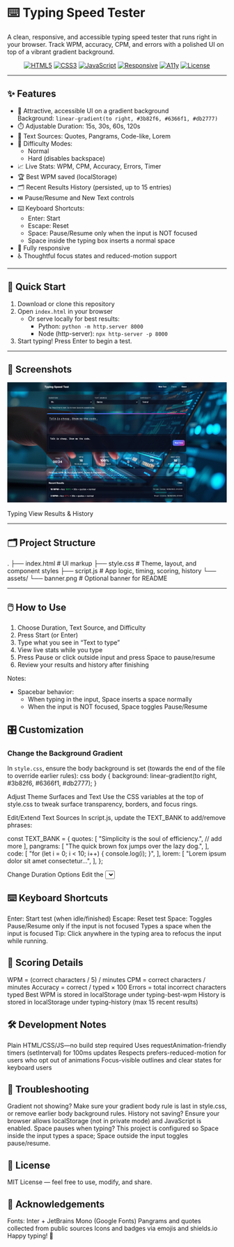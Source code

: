 # ⌨️ Typing Speed Tester

A clean, responsive, and accessible typing speed tester that runs right in your browser. Track WPM, accuracy, CPM, and errors with a polished UI on top of a vibrant gradient background.

<p align="center">
  <a href="#"><img alt="HTML5" src="https://img.shields.io/badge/HTML5-E34F26?logo=html5&logoColor=white"></a>
  <a href="#"><img alt="CSS3" src="https://img.shields.io/badge/CSS3-1572B6?logo=css3&logoColor=white"></a>
  <a href="#"><img alt="JavaScript" src="https://img.shields.io/badge/JavaScript-323330?logo=javascript&logoColor=F7DF1E"></a>
  <a href="#"><img alt="Responsive" src="https://img.shields.io/badge/Responsive-Yes-22c55e"></a>
  <a href="#"><img alt="A11y" src="https://img.shields.io/badge/Accessibility-A11y-8b5cf6"></a>
  <a href="#"><img alt="License" src="https://img.shields.io/badge/License-MIT-0ea5e9"></a>
</p>

---

## ✨ Features

- 🎨 Attractive, accessible UI on a gradient background  
  Background: `linear-gradient(to right, #3b82f6, #6366f1, #db2777)`
- ⏱️ Adjustable Duration: 15s, 30s, 60s, 120s
- 🧠 Text Sources: Quotes, Pangrams, Code-like, Lorem
- 🧩 Difficulty Modes:
  - Normal
  - Hard (disables backspace)
- 📈 Live Stats: WPM, CPM, Accuracy, Errors, Timer
- 🏆 Best WPM saved (localStorage)
- 🗂️ Recent Results History (persisted, up to 15 entries)
- ⏯️ Pause/Resume and New Text controls
- ⌨️ Keyboard Shortcuts:
  - Enter: Start
  - Escape: Reset
  - Space: Pause/Resume only when the input is NOT focused
  - Space inside the typing box inserts a normal space
- 📱 Fully responsive
- ♿ Thoughtful focus states and reduced-motion support

---

## 🚀 Quick Start

1. Download or clone this repository
2. Open `index.html` in your browser  
   - Or serve locally for best results:
     - Python: `python -m http.server 8000`
     - Node (http-server): `npx http-server -p 8000`
3. Start typing! Press Enter to begin a test.

---

## 📸 Screenshots

![image](https://github.com/MdSaifAli063/Typing-Speed-Tester/blob/09de04acac423f02754d8001d494f5d0d5ca796e/Screenshot%202025-09-16%20012301.png)

Typing View
Results & History

---

## 🗂️ Project Structure


. ├── index.html # UI markup ├── style.css # Theme, layout, and component styles ├── script.js # App logic, timing, scoring, history └── assets/ └── banner.png # Optional banner for README


---

## 🖱️ How to Use

1. Choose Duration, Text Source, and Difficulty
2. Press Start (or Enter)
3. Type what you see in “Text to type”
4. View live stats while you type
5. Press Pause or click outside input and press Space to pause/resume
6. Review your results and history after finishing

Notes:
- Spacebar behavior:
  - When typing in the input, Space inserts a space normally
  - When the input is NOT focused, Space toggles Pause/Resume


## 🎛️ Customization

### Change the Background Gradient

In `style.css`, ensure the body background is set (towards the end of the file to override earlier rules):
css
body {
  background: linear-gradient(to right, #3b82f6, #6366f1, #db2777);
}

Adjust Theme Surfaces and Text
Use the CSS variables at the top of style.css to tweak surface transparency, borders, and focus rings.

Edit/Extend Text Sources
In script.js, update the TEXT_BANK to add/remove phrases:

const TEXT_BANK = {
  quotes: [
    "Simplicity is the soul of efficiency.",
    // add more
  ],
  pangrams: [
    "The quick brown fox jumps over the lazy dog.",
  ],
  code: [
    "for (let i = 0; i < 10; i++) { console.log(i); }",
  ],
  lorem: [
    "Lorem ipsum dolor sit amet consectetur...",
  ],
};


Change Duration Options
Edit the <select id="duration-select"> options in index.html.

## ⌨️ Keyboard Shortcuts

Enter: Start test (when idle/finished)
Escape: Reset test
Space:
Toggles Pause/Resume only if the input is not focused
Types a space when the input is focused
Tip: Click anywhere in the typing area to refocus the input while running.

## 🧪 Scoring Details

WPM = (correct characters / 5) / minutes
CPM = correct characters / minutes
Accuracy = correct / typed × 100
Errors = total incorrect characters typed
Best WPM is stored in localStorage under typing-best-wpm
History is stored in localStorage under typing-history (max 15 recent results)

## 🛠️ Development Notes

Plain HTML/CSS/JS—no build step required
Uses requestAnimation-friendly timers (setInterval) for 100ms updates
Respects prefers-reduced-motion for users who opt out of animations
Focus-visible outlines and clear states for keyboard users

## 🐞 Troubleshooting

Gradient not showing?
Make sure your gradient body rule is last in style.css, or remove earlier body background rules.
History not saving?
Ensure your browser allows localStorage (not in private mode) and JavaScript is enabled.
Space pauses when typing?
This project is configured so Space inside the input types a space; Space outside the input toggles pause/resume.

## 📄 License

MIT License — feel free to use, modify, and share.

## 🙌 Acknowledgements

Fonts: Inter + JetBrains Mono (Google Fonts)
Pangrams and quotes collected from public sources
Icons and badges via emojis and shields.io
Happy typing! 🎉
